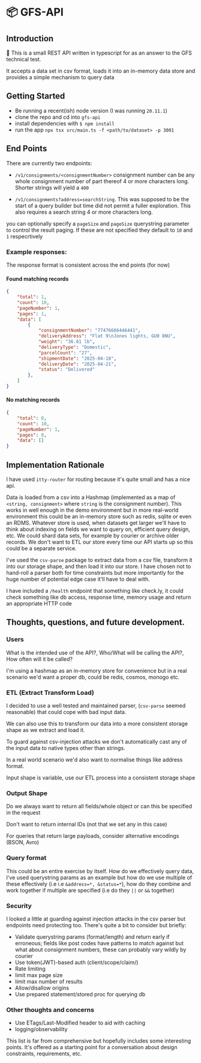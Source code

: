 # 📦 GFS-API

## Introduction
👋 This is a small REST API written in typescript for as an answer to the GFS technical test.

It accepts a data set in csv format, loads it into an in-memory data store and provides a simple mechanism to query data

## Getting Started
* Be running a recent(ish) node version (I was running `20.11.1`)
* clone the repo and cd into `gfs-api`
* install dependencies with `$ npm install`
* run the app `npx tsx src/main.ts -f <path/to/dataset> -p 3001`

## End Points
There are currently two endpoints:
* `/v1/consignments/<consignmentNumber>` consignment number can be any whole consignment number of part thereof 4 or more characters long.
Shorter strings will yield a `400`

* `/v1/consignments?address=searchString`. This was supposed to be the start of a query builder but time did not permit a fuller exploration.
 This also requires a search string 4 or more characters long.

you can optionally specify a `pageSize` and `pageSize` querystring parameter to control the result paging. If these are not specified they default to `10` and `1` respecrtively

### Example responses:

The response format is consistent across the end points (for now)

#### Found matching records
```json
{
	"total": 1,
	"count": 10,
	"pageNumber": 1,
	"pages": 1,
	"data": [
		{
			"consignmentNumber": "77476666446441",
			"deliveryAddress": "Flat 9\nJones lights, GU0 8NU",
			"weight": "36.61 lb",
			"deliveryType": "Domestic",
			"parcelCount": "27",
			"shipmentDate": "2025-04-18",
			"deliveryDate": "2025-04-21",
			"status": "Delivered"
		},
	]
}
```

#### No matching records

```json
{
	"total": 0,
	"count": 10,
	"pageNumber": 1,
	"pages": 0,
	"data": []
}
```

## Implementation Rationale

I have used `itty-router` for routing because it's quite small and has a nice api.

Data is loaded from a csv into a Hashmap (implemented as a map of `<string, consignment>` where `string` is the consignment number). This works in well enough in the demo environment but in more real-world environment this could be an in-memory store such as redis, sqlite or even an RDMS. Whatever store is used, when datasets get larger we'll have to think about indexing on fields we want to query on, efficient query design, etc. We could shard data sets, for example by courier or archive older records. We don't want to ETL our store every time our API starts up so this could be a separate service.

I've used the `csv-parse` package to extract data from a csv file, transform it into our storage shape, and then load it into our store. I have chosen not to hand-roll a parser both for time constraints but more importantly for the huge number of potential edge case it'll have to deal with.

I have included a `/health` endpoint that something like check.ly, it could check something like db access, response time, memory usage and return an appropriate HTTP code

## Thoughts, questions, and future development.

### Users
What is the intended use of the API?, Who/What will be calling the API?, How often will it be called?

I'm using a hashmap as an in-memory store for convenience but in a real scenario we'd want a proper db, could be redis, cosmos, monogo etc.

### ETL (Extract Transform Load)
I decided to use a well tested and maintained parser, (`csv-parse` seemed reasonable) that could cope with bad input data.

We can also use this to transform our data into a more consistent storage shape as we extract and load it.

To guard against csv-injection attacks we don't automatically cast any of the input data to native types other than strings.

In a real world scenario we'd also want to normalise things like address format.

Input shape is variable, use our ETL process into a consistent storage shape

### Output Shape

Do we always want to return all fields/whole object or can this be specified in the request

Don't want to return internal IDs (not that we set any in this case)

For queries that return large payloads, consider alternative encodings (BSON, Avro)

### Query format

This could be an entire exercise by itself. How do we effectively query data, I've used querystring params as an example but how do we use multiple of these effectively (i.e i.e `&address=*, &status=*`), how do they combine and work together if multiple are specified (i.e do they `||` or `&&` together)

### Security
I looked a little at guarding against injection attacks in the csv parser but endpoints need protecting too. There's quite a bit to consider but briefly:

* Validate querystring params (format/length) and return early if erroneous; fields like post codes have patterns to match against but what about consignment numbers, these can probably vary wildly by courier
* Use token(JWT)-based auth (client/scope/claim/)
* Rate limiting
* limit max page size
* limit max number of results
* Allow/disallow origins
* Use prepared statement/stored proc for querying db

### Other thoughts and concerns
* Use ETags/Last-Modified header to aid with caching
* logging/observability

This list is far from comprehensive but hopefully includes some interesting points. It's offered as a starting point for a conversation about design constraints, requirements, etc.
